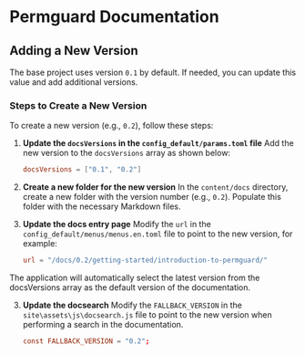 # Permguard Documentation

## Adding a New Version

The base project uses version `0.1` by default. If needed, you can update this value and add additional versions.

### Steps to Create a New Version

To create a new version (e.g., `0.2`), follow these steps:

1. **Update the `docsVersions` in the `config_default/params.toml` file**
   Add the new version to the `docsVersions` array as shown below:

   ```toml
   docsVersions = ["0.1", "0.2"]
   ```

2. **Create a new folder for the new version**
   In the `content/docs` directory, create a new folder with the version number (e.g., `0.2`). Populate this folder with the necessary Markdown files.

3. **Update the docs entry page**
   Modify the `url` in the `config_default/menus/menus.en.toml` file to point to the new version, for example:

   ```toml
   url = "/docs/0.2/getting-started/introduction-to-permguard/"
   ```

The application will automatically select the latest version from the docsVersions array as the default version of the documentation.

3. **Update the docsearch**
   Modify the `FALLBACK_VERSION` in the `site\assets\js\docsearch.js` file to point to the new version when performing a search in the documentation.

   ```toml
   const FALLBACK_VERSION = "0.2";
   ```
